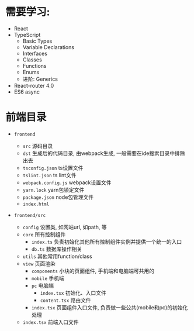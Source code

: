 # 需要学习:

- React
- TypeScript
  - Basic Types
  - Variable Declarations
  - Interfaces
  - Classes
  - Functions
  - Enums
  - 进阶: Generics
- React-router 4.0
- ES6 async

# 前端目录

- `frontend`
  - `src` 源码目录
  - `dst` 生成后的代码目录, 由webpack生成, 一般需要在ide搜索目录中排除出去
  - `tsconfig.json` ts设置文件
  - `tslint.json` ts lint文件
  - `webpack.config.js` webpack设置文件
  - `yarn.lock` yarn包锁定文件
  - `package.json` node包管理文件
  - `index.html` 

- `frontend/src`
  - `config` 设置类, 如网站url, 如path, 等
  - `core` 所有控制组件
    - `index.ts` 负责初始化其他所有控制组件实例并提供一个统一的入口
    - `db.ts` 数据库操作相关
  - `utils` 其他常用function/class
  - `view` 页面渲染
    - `components` 小块的页面组件, 手机端和电脑端可共用的
    - `mobile` 手机端
    - `pc` 电脑端
      - `index.tsx` 初始化、入口文件
      - `content.tsx` 路由文件
    - `index.tsx` 页面组件入口文件, 负责做一些公共(mobile和pc)的初始化处理
  - `index.tsx` 前端入口文件
